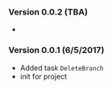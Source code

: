 ### Version 0.0.2 (TBA)
*

### Version 0.0.1 (6/5/2017)
* Added task `DeleteBranch`
* init for project

